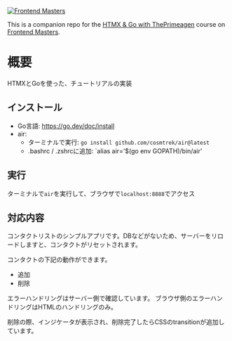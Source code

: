 [![Frontend Masters](https://static.frontendmasters.com/assets/brand/logos/full.png)](https://frontendmasters.com)

This is a companion repo for the [HTMX & Go with ThePrimeagen](https://frontendmasters.com/courses/htmx) course on [Frontend Masters](https://frontendmasters.com).

# 概要

HTMXとGoを使った、チュートリアルの実装

## インストール

- Go言語: https://go.dev/doc/install
- air: 
    - ターミナルで実行: `go install github.com/cosmtrek/air@latest`
    - .bashrc / .zshrcに追加: `alias air='$(go env GOPATH)/bin/air'

## 実行
ターミナルで`air`を実行して、ブラウザで`localhost:8888`でアクセス

## 対応内容
コンタクトリストのシンプルアプリです。DBなどがないため、サーバーをリロードしますと、コンタクトがリセットされます。

コンタクトの下記の動作ができます。
 - 追加
 - 削除

エラーハンドリングはサーバー側で確認しています。
ブラウザ側のエラーハンドリングはHTMLのハンドリングのみ。

削除の際、インジケータが表示され、削除完了したらCSSのtransitionが追加しています。

